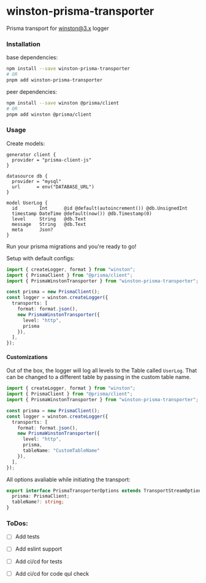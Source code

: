 # winston-prisma-transporter

Prisma transport for [winston@3.x](https://github.com/winstonjs/winston) logger


### Installation

base dependencies:
```bash
npm install --save winston-prisma-transporter
# OR
pnpm add winston-prisma-transporter  
```

peer dependencies:
```bash
npm install --save winston @prisma/client
# OR
pnpm add winston @prisma/client
```

### Usage

Create models:

```prisma
generator client {
  provider = "prisma-client-js"
}

datasource db {
  provider = "mysql"
  url      = env("DATABASE_URL")
}

model UserLog {
  id        Int      @id @default(autoincrement()) @db.UnsignedInt
  timestamp DateTime @default(now()) @db.Timestamp(0)
  level     String   @db.Text
  message   String   @db.Text
  meta      Json?
}
```

Run your prisma migrations and you're ready to go!

Setup with default configs:
```typescript
import { createLogger, format } from "winston";
import { PrismaClient } from "@prisma/client";
import { PrismaWinstonTransporter } from "winston-prisma-transporter";

const prisma = new PrismaClient();   
const logger = winston.createLogger({
  transports: [
    format: format.json(),
    new PrismaWinstonTransporter({
      level: "http",
      prisma
    }),
  ],
});
```

#### Customizations
Out of the box, the logger will log all levels to the Table called `UserLog`. That can be changed to a different table by passing in the custom table name.

```typescript
import { createLogger, format } from "winston";
import { PrismaClient } from "@prisma/client";
import { PrismaWinstonTransporter } from "winston-prisma-transporter";

const prisma = new PrismaClient();   
const logger = winston.createLogger({
  transports: [
    format: format.json(),
    new PrismaWinstonTransporter({
      level: "http",
      prisma,
      tableName: "CustomTableName"
    }),
  ],
});
```

All options avaliable while initiating the transport:
```typescript
export interface PrismaTransporterOptions extends TransportStreamOptions {
  prisma: PrismaClient;
  tableName?: string;
}
```

### ToDos:
- [ ] Add tests
- [ ] Add eslint support
- [ ] Add ci/cd for tests
- [ ] Add ci/cd for code qul     check

